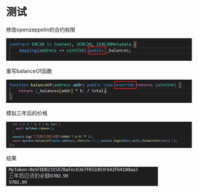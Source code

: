 # 测试

修改openzeppelin的合约权限

![image-20230430233846203](img/image-20230430233846203.png) 

重写balanceOf函数

![image-20230430233601263](img/image-20230430233601263.png) 

模拟三年后的价格

![image-20230430232918392](img/image-20230430232918392.png) 

结果

![image-20230430233300332](img/image-20230430233300332.png) 
